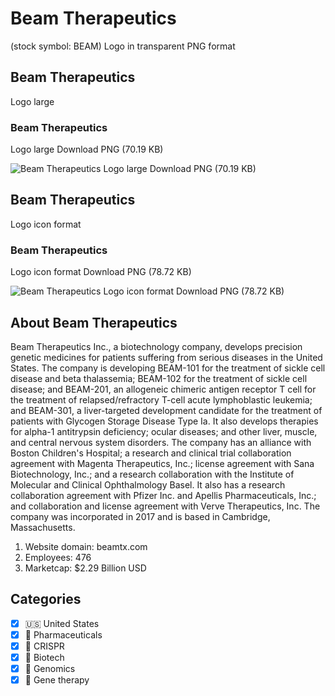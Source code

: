 # Beam Therapeutics
 (stock symbol: BEAM) Logo in transparent PNG format

## Beam Therapeutics
 Logo large

### Beam Therapeutics
 Logo large Download PNG (70.19 KB)

![Beam Therapeutics
 Logo large Download PNG (70.19 KB)](/img/orig/BEAM_BIG-44130aa2.png)

## Beam Therapeutics
 Logo icon format

### Beam Therapeutics
 Logo icon format Download PNG (78.72 KB)

![Beam Therapeutics
 Logo icon format Download PNG (78.72 KB)](/img/orig/BEAM-7bc6b983.png)

## About Beam Therapeutics


Beam Therapeutics Inc., a biotechnology company, develops precision genetic medicines for patients suffering from serious diseases in the United States. The company is developing BEAM-101 for the treatment of sickle cell disease and beta thalassemia; BEAM-102 for the treatment of sickle cell disease; and BEAM-201, an allogeneic chimeric antigen receptor T cell for the treatment of relapsed/refractory T-cell acute lymphoblastic leukemia; and BEAM-301, a liver-targeted development candidate for the treatment of patients with Glycogen Storage Disease Type Ia. It also develops therapies for alpha-1 antitrypsin deficiency; ocular diseases; and other liver, muscle, and central nervous system disorders. The company has an alliance with Boston Children's Hospital; a research and clinical trial collaboration agreement with Magenta Therapeutics, Inc.; license agreement with Sana Biotechnology, Inc.; and a research collaboration with the Institute of Molecular and Clinical Ophthalmology Basel. It also has a research collaboration agreement with Pfizer Inc. and Apellis Pharmaceuticals, Inc.; and collaboration and license agreement with Verve Therapeutics, Inc. The company was incorporated in 2017 and is based in Cambridge, Massachusetts.

1. Website domain: beamtx.com
2. Employees: 476
3. Marketcap: $2.29 Billion USD


## Categories
- [x] 🇺🇸 United States
- [x] 💊 Pharmaceuticals
- [x] 🧬 CRISPR
- [x] 🧬 Biotech
- [x] 🧬 Genomics
- [x] 🧬 Gene therapy

